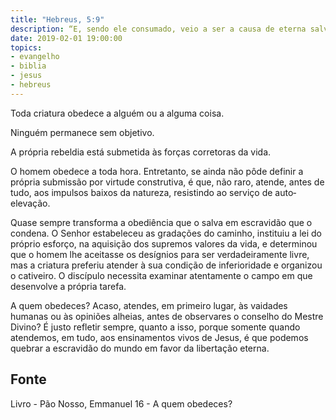 ```yaml
---
title: "Hebreus, 5:9"
description: “E, sendo ele consumado, veio a ser a causa de eterna salvação para todos os que lhe obedecem.” - Paulo
date: 2019-02-01 19:00:00
topics: 
- evangelho
- biblia
- jesus
- hebreus
---
```


Toda criatura obedece a alguém ou a alguma coisa.

Ninguém permanece sem objetivo.

A própria rebeldia está submetida às forças corretoras da vida.

O homem obedece a toda hora. Entretanto, se ainda não pôde definir a
própria submissão por virtude construtiva, é que, não raro, atende, antes de tudo, aos
impulsos baixos da natureza, resistindo ao serviço de auto­elevação.

Quase sempre transforma a obediência que o salva em escravidão que o
condena. O Senhor estabeleceu as gradações do caminho, instituiu a lei do próprio
esforço, na aquisição dos supremos valores da vida, e determinou que o homem lhe
aceitasse os desígnios para ser verdadeiramente livre, mas a criatura preferiu atender
à sua condição de inferioridade e organizou o cativeiro. O discípulo necessita
examinar atentamente o campo em que desenvolve a própria tarefa.

A quem obedeces? Acaso, atendes, em primeiro lugar, às vaidades humanas
ou às opiniões alheias, antes de observares o conselho do Mestre Divino?
É justo refletir sempre, quanto a isso, porque somente quando atendemos,
em tudo, aos ensinamentos vivos de Jesus, é que podemos quebrar a escravidão do
mundo em favor da libertação eterna.



## Fonte
Livro - Pão Nosso, Emmanuel
16 - A quem obedeces?
